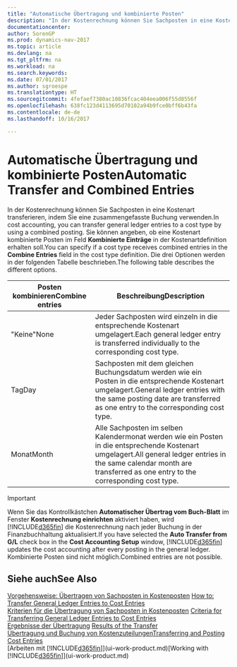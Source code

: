 ```yaml
---
title: "Automatische Übertragung und kombinierte Posten"
description: "In der Kostenrechnung können Sie Sachposten in eine Kostenart transferieren, indem Sie eine zusammengefasste Buchung verwenden. Sie können angeben, ob eine Kostenart kombinierte Posten im Feld **Kombinierte Einträge** in der Kostenartdefinition erhalten soll. Die drei Optionen werden in der folgenden Tabelle beschrieben."
documentationcenter: 
author: SorenGP
ms.prod: dynamics-nav-2017
ms.topic: article
ms.devlang: na
ms.tgt_pltfrm: na
ms.workload: na
ms.search.keywords: 
ms.date: 07/01/2017
ms.author: sgroespe
ms.translationtype: HT
ms.sourcegitcommit: 4fefaef7380ac10836fcac404eea006f55d8556f
ms.openlocfilehash: 638fc123d4113695d70102a94b9fce0bff6b43fa
ms.contentlocale: de-de
ms.lasthandoff: 10/16/2017

---
```

# <a name="automatic-transfer-and-combined-entries"></a><span data-ttu-id="685cf-105">Automatische Übertragung und kombinierte Posten</span><span class="sxs-lookup"><span data-stu-id="685cf-105">Automatic Transfer and Combined Entries</span></span>
<span data-ttu-id="685cf-106">In der Kostenrechnung können Sie Sachposten in eine Kostenart transferieren, indem Sie eine zusammengefasste Buchung verwenden.</span><span class="sxs-lookup"><span data-stu-id="685cf-106">In cost accounting, you can transfer general ledger entries to a cost type by using a combined posting.</span></span> <span data-ttu-id="685cf-107">Sie können angeben, ob eine Kostenart kombinierte Posten im Feld **Kombinierte Einträge** in der Kostenartdefinition erhalten soll.</span><span class="sxs-lookup"><span data-stu-id="685cf-107">You can specify if a cost type receives combined entries in the **Combine Entries** field in the cost type definition.</span></span> <span data-ttu-id="685cf-108">Die drei Optionen werden in der folgenden Tabelle beschrieben.</span><span class="sxs-lookup"><span data-stu-id="685cf-108">The following table describes the different options.</span></span>  

|<span data-ttu-id="685cf-109">Posten kombinieren</span><span class="sxs-lookup"><span data-stu-id="685cf-109">Combine entries</span></span>|<span data-ttu-id="685cf-110">Beschreibung</span><span class="sxs-lookup"><span data-stu-id="685cf-110">Description</span></span>|  
|---------------------|-----------------|  
|<span data-ttu-id="685cf-111">"Keine"</span><span class="sxs-lookup"><span data-stu-id="685cf-111">None</span></span>|<span data-ttu-id="685cf-112">Jeder Sachposten wird einzeln in die entsprechende Kostenart umgelagert.</span><span class="sxs-lookup"><span data-stu-id="685cf-112">Each general ledger entry is transferred individually to the corresponding cost type.</span></span>|  
|<span data-ttu-id="685cf-113">Tag</span><span class="sxs-lookup"><span data-stu-id="685cf-113">Day</span></span>|<span data-ttu-id="685cf-114">Sachposten mit dem gleichen Buchungsdatum werden wie ein Posten in die entsprechende Kostenart umgelagert.</span><span class="sxs-lookup"><span data-stu-id="685cf-114">General ledger entries with the same posting date are transferred as one entry to the corresponding cost type.</span></span>|  
|<span data-ttu-id="685cf-115">Monat</span><span class="sxs-lookup"><span data-stu-id="685cf-115">Month</span></span>|<span data-ttu-id="685cf-116">Alle Sachposten im selben Kalendermonat werden wie ein Posten in die entsprechende Kostenart umgelagert.</span><span class="sxs-lookup"><span data-stu-id="685cf-116">All general ledger entries in the same calendar month are transferred as one entry to the corresponding cost type.</span></span>|  

> [!IMPORTANT]  
>  <span data-ttu-id="685cf-117">Wenn Sie das Kontrollkästchen **Automatischer Übertrag vom Buch-Blatt** im Fenster **Kostenrechnung einrichten** aktiviert haben, wird [!INCLUDE[d365fin](includes/d365fin_md.md)] die Kostenrechnung nach jeder Buchung in der Finanzbuchhaltung aktualisiert.</span><span class="sxs-lookup"><span data-stu-id="685cf-117">If you have selected the **Auto Transfer from G/L** check box in the **Cost Accounting Setup** window, [!INCLUDE[d365fin](includes/d365fin_md.md)] updates the cost accounting after every posting in the general ledger.</span></span> <span data-ttu-id="685cf-118">Kombinierte Posten sind nicht möglich.</span><span class="sxs-lookup"><span data-stu-id="685cf-118">Combined entries are not possible.</span></span>  

## <a name="see-also"></a><span data-ttu-id="685cf-119">Siehe auch</span><span class="sxs-lookup"><span data-stu-id="685cf-119">See Also</span></span>  
 <span data-ttu-id="685cf-120">[Vorgehensweise: Übertragen von Sachposten in Kostenposten](finance-how-to-transfer-general-ledger-entries-to-cost-entries.md) </span><span class="sxs-lookup"><span data-stu-id="685cf-120">[How to: Transfer General Ledger Entries to Cost Entries](finance-how-to-transfer-general-ledger-entries-to-cost-entries.md) </span></span>  
 <span data-ttu-id="685cf-121">[Kriterien für die Übertragung von Sachposten in Kostenposten](finance-criteria-for-transferring-general-ledger-entries-to-cost-entries.md) </span><span class="sxs-lookup"><span data-stu-id="685cf-121">[Criteria for Transferring General Ledger Entries to Cost Entries](finance-criteria-for-transferring-general-ledger-entries-to-cost-entries.md) </span></span>  
 <span data-ttu-id="685cf-122">[Ergebnisse der Übertragung](finance-results-of-the-transfer.md) </span><span class="sxs-lookup"><span data-stu-id="685cf-122">[Results of the Transfer](finance-results-of-the-transfer.md) </span></span>  
 [<span data-ttu-id="685cf-123">Übertragung und Buchung von Kostenzuteilungen</span><span class="sxs-lookup"><span data-stu-id="685cf-123">Transferring and Posting Cost Entries</span></span>](finance-transfer-and-post-cost-entries.md)  
 <span data-ttu-id="685cf-124">[Arbeiten mit [!INCLUDE[d365fin](includes/d365fin_md.md)]](ui-work-product.md)</span><span class="sxs-lookup"><span data-stu-id="685cf-124">[Working with [!INCLUDE[d365fin](includes/d365fin_md.md)]](ui-work-product.md)</span></span>

